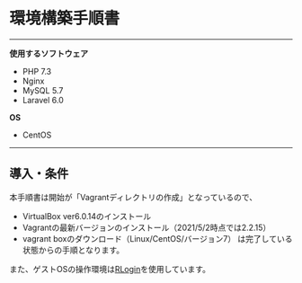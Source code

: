 # 環境構築手順書
***
__使用するソフトウェア__  
* PHP 7.3  
* Nginx  
* MySQL 5.7  
* Laravel 6.0

__OS__  
* CentOS  
***

## 導入・条件

本手順書は開始が「Vagrantディレクトリの作成」となっているので、  
* VirtualBox ver6.0.14のインストール  
* Vagrantの最新バージョンのインストール（2021/5/2時点では2.2.15）  
* vagrant boxのダウンロード（Linux/CentOS/バージョン7）
は完了している状態からの手順となります。

また、ゲストOSの操作環境は[RLogin](http://nanno.dip.jp/softlib/man/rlogin/#INSTALL)を使用しています。


